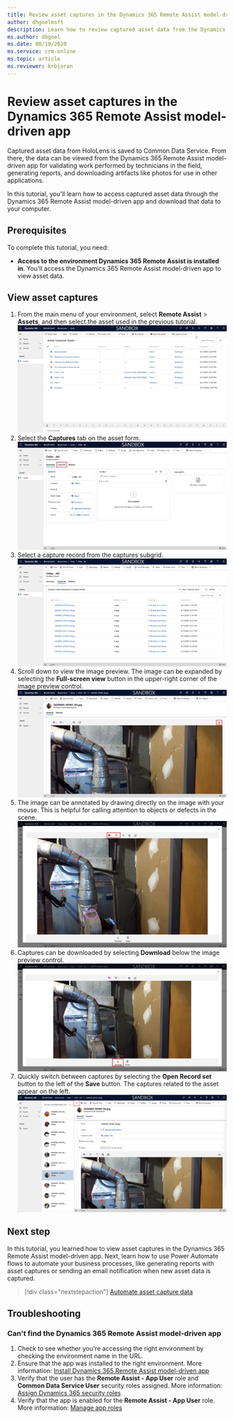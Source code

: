 ```yaml
---
title: Review asset captures in the Dynamics 365 Remote Assist model-driven app
author: dhgoelmsft
description: Learn how to review captured asset data from the Dynamics 365 Remote Assist HoloLens app for validation purposes.
ms.author: dhgoel
ms.date: 08/19/2020
ms.service: crm-online
ms.topic: article
ms.reviewer: krbjoran
---
```

# Review asset captures in the Dynamics 365 Remote Assist model-driven app

Captured asset data from HoloLens is saved to Common Data Service. From there, the data can be viewed from the Dynamics 365 Remote Assist model-driven app for validating work performed by technicians in the field, generating reports, and downloading artifacts like photos for use in other applications.

In this tutorial, you'll learn how to access captured asset data through the Dynamics 365 Remote Assist model-driven app and download that data to your computer.

## Prerequisites

To complete this tutorial, you need:

- **Access to the environment Dynamics 365 Remote Assist is installed in**. You'll access the Dynamics 365 Remote Assist model-driven app to view asset data.

## View asset captures

1. From the main menu of your environment, select **Remote Assist** > **Assets**, and then select the asset used in the previous tutorial.
![Screenshot of the asset record list in Dynamics 365 Remote Assist](./media/06.19-asset-list.png "Screenshot of the asset record list in Dynamics 365 Remote Assist")
2. Select the **Captures** tab on the asset form.
![Screenshot of the asset record form](./media/06.20-asset-record.png "Screenshot of the asset record form")
3. Select a capture record from the captures subgrid.
![Screenshot of the asset capture subgrid](./media/06.21-asset-capture-list.png "Screenshot of the asset capture subgrid")
4. Scroll down to view the image preview. The image can be expanded by selecting the **Full-screen view** button in the upper-right corner of the image preview control.
![Screenshot of the asset capture image preview](./media/06.22-asset-capture-image-preview.png "Screenshot of the asset capture image preview")
5. The image can be annotated by drawing directly on the image with your mouse. This is helpful for calling attention to objects or defects in the scene.
![Screenshot of an annotated image capture](./media/06.27-asset-capture-image-preview-annotated.png "Screenshot of an annotated image capture")
6. Captures can be downloaded by selecting **Download** below the image preview control.
![Screenshot of the asset capture image preview](./media/06.23-asset-capture-image-preview-expanded.png "[Screenshot of the asset capture image preview")
7. Quickly switch between captures by selecting the **Open Record set** button to the left of the **Save** button. The captures related to the asset appear on the left.
![Screenshot of the open record set control](./media/06.28-asset-capture-switcher.png "Screenshot of the open record set control")

## Next step

In this tutorial, you learned how to view asset captures in the Dynamics 365 Remote Assist model-driven app. Next, learn how to use Power Automate flows to automate your business processes, like generating reports with asset captures or sending an email notification when new asset data is captured.

> [!div class="nextstepaction"]
> [Automate asset capture data](./integrate-power-automate.md)

## Troubleshooting

### Can't find the Dynamics 365 Remote Assist model-driven app

1. Check to see whether you're accessing the right environment by checking the environment name in the URL.
2. Ensure that the app was installed to the right environment. More information: [Install Dynamics 365 Remote Assist model-driven app](./ra-webapp-install.md#install-dynamics-365-remote-assist-model-driven-app)
3. Verify that the user has the **Remote Assist - App User** role and **Common Data Service User** security roles assigned. More information: [Assign Dynamics 365 security roles](./asset-capture-add-users.md#assign-dynamics-365-security-roles)
4. Verify that the app is enabled for the **Remote Assist - App User** role. More information: [Manage app roles](./asset-capture-add-users.md#manage-app-roles)
